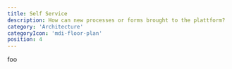 ```yaml
---
title: Self Service
description: How can new processes or forms brought to the plattform?
category: 'Architecture'
categoryIcon: 'mdi-floor-plan'
position: 4
---
```


foo
